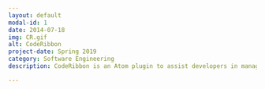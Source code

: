 ```yaml
---
layout: default
modal-id: 1
date: 2014-07-18
img: CR.gif
alt: CodeRibbon
project-date: Spring 2019
category: Software Engineering
description: CodeRibbon is an Atom plugin to assist developers in managing and navigating open code documents. It does so by providing a configurable grid of code documents that can move left/right on a ribbon.

---
```

